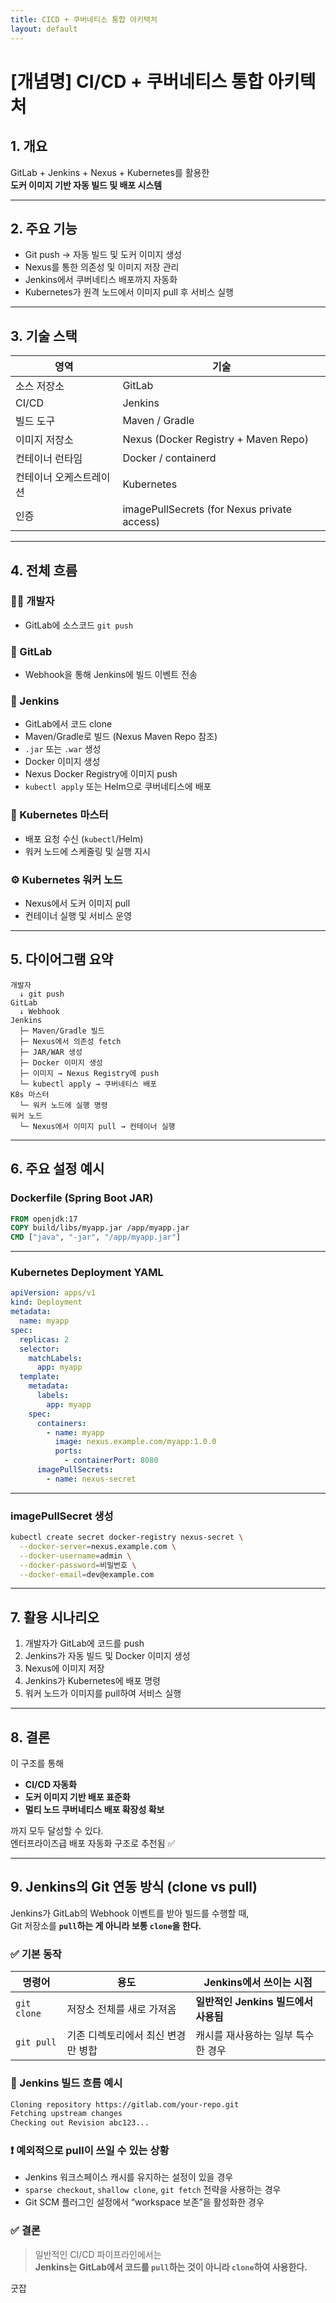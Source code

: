 ```yaml
---
title: CICD + 쿠버네티스 통합 아키텍처
layout: default
---
```

# [개념명] CI/CD + 쿠버네티스 통합 아키텍처

## 1. 개요
GitLab + Jenkins + Nexus + Kubernetes를 활용한  
**도커 이미지 기반 자동 빌드 및 배포 시스템**

---

## 2. 주요 기능

- Git push → 자동 빌드 및 도커 이미지 생성
- Nexus를 통한 의존성 및 이미지 저장 관리
- Jenkins에서 쿠버네티스 배포까지 자동화
- Kubernetes가 원격 노드에서 이미지 pull 후 서비스 실행

---

## 3. 기술 스택

| 영역 | 기술 |
|------|------|
| 소스 저장소 | GitLab |
| CI/CD | Jenkins |
| 빌드 도구 | Maven / Gradle |
| 이미지 저장소 | Nexus (Docker Registry + Maven Repo) |
| 컨테이너 런타임 | Docker / containerd |
| 컨테이너 오케스트레이션 | Kubernetes |
| 인증 | imagePullSecrets (for Nexus private access) |

---

## 4. 전체 흐름

### 🧑‍💻 개발자
- GitLab에 소스코드 `git push`

### 🦊 GitLab
- Webhook을 통해 Jenkins에 빌드 이벤트 전송

### 🧩 Jenkins
- GitLab에서 코드 clone
- Maven/Gradle로 빌드 (Nexus Maven Repo 참조)
- `.jar` 또는 `.war` 생성
- Docker 이미지 생성
- Nexus Docker Registry에 이미지 push
- `kubectl apply` 또는 Helm으로 쿠버네티스에 배포

### 🚢 Kubernetes 마스터
- 배포 요청 수신 (`kubectl`/Helm)
- 워커 노드에 스케줄링 및 실행 지시

### ⚙️ Kubernetes 워커 노드
- Nexus에서 도커 이미지 pull
- 컨테이너 실행 및 서비스 운영

---

## 5. 다이어그램 요약

```plaintext
개발자
  ↓ git push
GitLab
  ↓ Webhook
Jenkins
  ├─ Maven/Gradle 빌드
  ├─ Nexus에서 의존성 fetch
  ├─ JAR/WAR 생성
  ├─ Docker 이미지 생성
  ├─ 이미지 → Nexus Registry에 push
  └─ kubectl apply → 쿠버네티스 배포
K8s 마스터
  └─ 워커 노드에 실행 명령
워커 노드
  └─ Nexus에서 이미지 pull → 컨테이너 실행
```

---

## 6. 주요 설정 예시

### Dockerfile (Spring Boot JAR)

```Dockerfile
FROM openjdk:17
COPY build/libs/myapp.jar /app/myapp.jar
CMD ["java", "-jar", "/app/myapp.jar"]
```

---

### Kubernetes Deployment YAML

```yaml
apiVersion: apps/v1
kind: Deployment
metadata:
  name: myapp
spec:
  replicas: 2
  selector:
    matchLabels:
      app: myapp
  template:
    metadata:
      labels:
        app: myapp
    spec:
      containers:
        - name: myapp
          image: nexus.example.com/myapp:1.0.0
          ports:
            - containerPort: 8080
      imagePullSecrets:
        - name: nexus-secret
```

---

### imagePullSecret 생성

```bash
kubectl create secret docker-registry nexus-secret \
  --docker-server=nexus.example.com \
  --docker-username=admin \
  --docker-password=비밀번호 \
  --docker-email=dev@example.com
```

---

## 7. 활용 시나리오

1. 개발자가 GitLab에 코드를 push
2. Jenkins가 자동 빌드 및 Docker 이미지 생성
3. Nexus에 이미지 저장
4. Jenkins가 Kubernetes에 배포 명령
5. 워커 노드가 이미지를 pull하여 서비스 실행

---

## 8. 결론

이 구조를 통해  
- **CI/CD 자동화**
- **도커 이미지 기반 배포 표준화**
- **멀티 노드 쿠버네티스 배포 확장성 확보**

까지 모두 달성할 수 있다.  
엔터프라이즈급 배포 자동화 구조로 추천됨 ✅

---

## 9. Jenkins의 Git 연동 방식 (clone vs pull)

Jenkins가 GitLab의 Webhook 이벤트를 받아 빌드를 수행할 때,  
Git 저장소를 **`pull`하는 게 아니라 보통 `clone`을 한다.**

### ✅ 기본 동작

| 명령어 | 용도 | Jenkins에서 쓰이는 시점 |
|--------|------|-------------------------|
| `git clone` | 저장소 전체를 새로 가져옴 | **일반적인 Jenkins 빌드에서 사용됨** |
| `git pull` | 기존 디렉토리에서 최신 변경만 병합 | 캐시를 재사용하는 일부 특수한 경우 |

### 🔧 Jenkins 빌드 흐름 예시

```bash
Cloning repository https://gitlab.com/your-repo.git
Fetching upstream changes
Checking out Revision abc123...
```

### ❗ 예외적으로 pull이 쓰일 수 있는 상황

- Jenkins 워크스페이스 캐시를 유지하는 설정이 있을 경우
- `sparse checkout`, `shallow clone`, `git fetch` 전략을 사용하는 경우
- Git SCM 플러그인 설정에서 “workspace 보존”을 활성화한 경우

### ✅ 결론

> 일반적인 CI/CD 파이프라인에서는  
> **Jenkins는 GitLab에서 코드를 `pull`하는 것이 아니라 `clone`하여 사용한다.**



굿잡